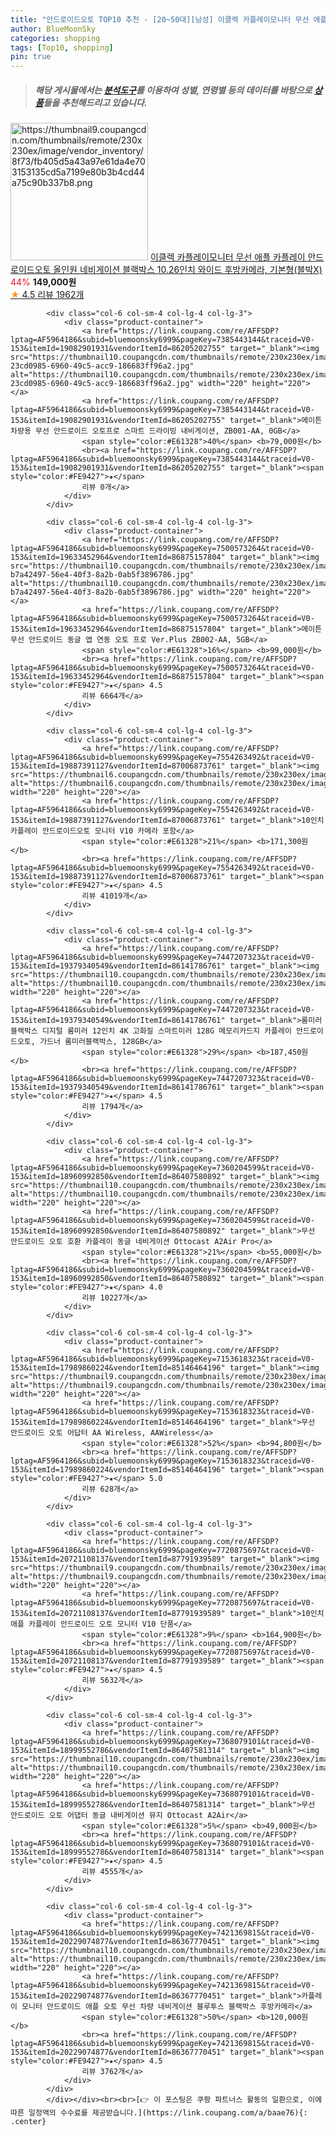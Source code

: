 ```yaml
---
title: "안드로이드오토 TOP10 추천 - [20~50대][남성] 이클렉 카플레이모니터 무선 애플 카플레이 안드로이드오토 올인원 네비게이션 블랙박스 10.26인치 와이드 후방카메라, 기본형("
author: BlueMoonSky
categories: shopping
tags: [Top10, shopping]
pin: true
---
```


> ##### 해당 게시물에서는 [**분석도구**](https://itemscout.io/)를 이용하여 **성별**, **연령별** 등의 데이터를 바탕으로 [**상품**](https://link.coupang.com/a/baae76)들을 추천해드리고 있습니다.
<div class="container"><div class="row">
            <div class="col-6 col-sm-4 col-lg-4 col-lg-3">
                <div class="product-container">
                    <a href="https://link.coupang.com/re/AFFSDP?lptag=AF5964186&subid=bluemoonsky6999&pageKey=7599124106&traceid=V0-153&itemId=20097954713&vendorItemId=87344971282" target="_blank"><img src="https://thumbnail9.coupangcdn.com/thumbnails/remote/230x230ex/image/vendor_inventory/8f73/fb405d5a43a97e61da4e703153135cd5a7199e80b3b4cd44a75c90b337b8.png" alt="https://thumbnail9.coupangcdn.com/thumbnails/remote/230x230ex/image/vendor_inventory/8f73/fb405d5a43a97e61da4e703153135cd5a7199e80b3b4cd44a75c90b337b8.png" width="220" height="220"></a>
                    <a href="https://link.coupang.com/re/AFFSDP?lptag=AF5964186&subid=bluemoonsky6999&pageKey=7599124106&traceid=V0-153&itemId=20097954713&vendorItemId=87344971282" target="_blank">이클렉 카플레이모니터 무선 애플 카플레이 안드로이드오토 올인원 네비게이션 블랙박스 10.26인치 와이드 후방카메라, 기본형(블박X)</a>
                    <span style="color:#E61328">44%</span> <b>149,000원</b>
                    <br><a href="https://link.coupang.com/re/AFFSDP?lptag=AF5964186&subid=bluemoonsky6999&pageKey=7599124106&traceid=V0-153&itemId=20097954713&vendorItemId=87344971282" target="_blank"><span style="color:#FE9427">★</span> 4.5
                    리뷰 1962개</a>
                </div>
            </div>
            
            <div class="col-6 col-sm-4 col-lg-4 col-lg-3">
                <div class="product-container">
                    <a href="https://link.coupang.com/re/AFFSDP?lptag=AF5964186&subid=bluemoonsky6999&pageKey=7385443144&traceid=V0-153&itemId=19082901931&vendorItemId=86205202755" target="_blank"><img src="https://thumbnail10.coupangcdn.com/thumbnails/remote/230x230ex/image/retail/images/898240436903297-23cd0985-6960-49c5-acc9-186683ff96a2.jpg" alt="https://thumbnail10.coupangcdn.com/thumbnails/remote/230x230ex/image/retail/images/898240436903297-23cd0985-6960-49c5-acc9-186683ff96a2.jpg" width="220" height="220"></a>
                    <a href="https://link.coupang.com/re/AFFSDP?lptag=AF5964186&subid=bluemoonsky6999&pageKey=7385443144&traceid=V0-153&itemId=19082901931&vendorItemId=86205202755" target="_blank">메이튼 차량용 무선 안드로이드 오토프로 스마트 드라이빙 내비게이션, ZB001-AA, 0GB</a>
                    <span style="color:#E61328">40%</span> <b>79,000원</b>
                    <br><a href="https://link.coupang.com/re/AFFSDP?lptag=AF5964186&subid=bluemoonsky6999&pageKey=7385443144&traceid=V0-153&itemId=19082901931&vendorItemId=86205202755" target="_blank"><span style="color:#FE9427">★</span> 
                    리뷰 0개</a>
                </div>
            </div>
            
            <div class="col-6 col-sm-4 col-lg-4 col-lg-3">
                <div class="product-container">
                    <a href="https://link.coupang.com/re/AFFSDP?lptag=AF5964186&subid=bluemoonsky6999&pageKey=7500573264&traceid=V0-153&itemId=19633452964&vendorItemId=86875157804" target="_blank"><img src="https://thumbnail10.coupangcdn.com/thumbnails/remote/230x230ex/image/retail/images/2701789509242819-b7a42497-56e4-40f3-8a2b-0ab5f3896786.jpg" alt="https://thumbnail10.coupangcdn.com/thumbnails/remote/230x230ex/image/retail/images/2701789509242819-b7a42497-56e4-40f3-8a2b-0ab5f3896786.jpg" width="220" height="220"></a>
                    <a href="https://link.coupang.com/re/AFFSDP?lptag=AF5964186&subid=bluemoonsky6999&pageKey=7500573264&traceid=V0-153&itemId=19633452964&vendorItemId=86875157804" target="_blank">메이튼 무선 안드로이드 동글 앱 연동 오토 프로 Ver.Plus ZB002-AA, 5GB</a>
                    <span style="color:#E61328">16%</span> <b>99,000원</b>
                    <br><a href="https://link.coupang.com/re/AFFSDP?lptag=AF5964186&subid=bluemoonsky6999&pageKey=7500573264&traceid=V0-153&itemId=19633452964&vendorItemId=86875157804" target="_blank"><span style="color:#FE9427">★</span> 4.5
                    리뷰 6664개</a>
                </div>
            </div>
            
            <div class="col-6 col-sm-4 col-lg-4 col-lg-3">
                <div class="product-container">
                    <a href="https://link.coupang.com/re/AFFSDP?lptag=AF5964186&subid=bluemoonsky6999&pageKey=7554263492&traceid=V0-153&itemId=19887391127&vendorItemId=87006873761" target="_blank"><img src="https://thumbnail6.coupangcdn.com/thumbnails/remote/230x230ex/image/vendor_inventory/af24/c09802e1c8b47e41f0251199eefb23cf27d219418022bcc8a8036c4e7310.jpg" alt="https://thumbnail6.coupangcdn.com/thumbnails/remote/230x230ex/image/vendor_inventory/af24/c09802e1c8b47e41f0251199eefb23cf27d219418022bcc8a8036c4e7310.jpg" width="220" height="220"></a>
                    <a href="https://link.coupang.com/re/AFFSDP?lptag=AF5964186&subid=bluemoonsky6999&pageKey=7554263492&traceid=V0-153&itemId=19887391127&vendorItemId=87006873761" target="_blank">10인치 카플레이 안드로이드오토 모니터 V10 카메라 포함</a>
                    <span style="color:#E61328">21%</span> <b>171,300원</b>
                    <br><a href="https://link.coupang.com/re/AFFSDP?lptag=AF5964186&subid=bluemoonsky6999&pageKey=7554263492&traceid=V0-153&itemId=19887391127&vendorItemId=87006873761" target="_blank"><span style="color:#FE9427">★</span> 4.5
                    리뷰 41019개</a>
                </div>
            </div>
            
            <div class="col-6 col-sm-4 col-lg-4 col-lg-3">
                <div class="product-container">
                    <a href="https://link.coupang.com/re/AFFSDP?lptag=AF5964186&subid=bluemoonsky6999&pageKey=7447207323&traceid=V0-153&itemId=19379340549&vendorItemId=86141786761" target="_blank"><img src="https://thumbnail10.coupangcdn.com/thumbnails/remote/230x230ex/image/vendor_inventory/18e6/4424513aa3de6ae3515518a9034ca24876827980db8249417e4f05655a25.png" alt="https://thumbnail10.coupangcdn.com/thumbnails/remote/230x230ex/image/vendor_inventory/18e6/4424513aa3de6ae3515518a9034ca24876827980db8249417e4f05655a25.png" width="220" height="220"></a>
                    <a href="https://link.coupang.com/re/AFFSDP?lptag=AF5964186&subid=bluemoonsky6999&pageKey=7447207323&traceid=V0-153&itemId=19379340549&vendorItemId=86141786761" target="_blank">룸미러 블랙박스 디지털 룸미러 12인치 4K 고화질 스마트미러 128G 메모리카드지 카플레이 안드로이드오토, 가드너 룸미러블랙박스, 128GB</a>
                    <span style="color:#E61328">29%</span> <b>187,450원</b>
                    <br><a href="https://link.coupang.com/re/AFFSDP?lptag=AF5964186&subid=bluemoonsky6999&pageKey=7447207323&traceid=V0-153&itemId=19379340549&vendorItemId=86141786761" target="_blank"><span style="color:#FE9427">★</span> 4.5
                    리뷰 1794개</a>
                </div>
            </div>
            
            <div class="col-6 col-sm-4 col-lg-4 col-lg-3">
                <div class="product-container">
                    <a href="https://link.coupang.com/re/AFFSDP?lptag=AF5964186&subid=bluemoonsky6999&pageKey=7360204599&traceid=V0-153&itemId=18960992850&vendorItemId=86407580892" target="_blank"><img src="https://thumbnail10.coupangcdn.com/thumbnails/remote/230x230ex/image/vendor_inventory/0fca/f0ff5c256b8da462888c08c8758809364b6cdb90edf0c2a64ea5e3606900.jpg" alt="https://thumbnail10.coupangcdn.com/thumbnails/remote/230x230ex/image/vendor_inventory/0fca/f0ff5c256b8da462888c08c8758809364b6cdb90edf0c2a64ea5e3606900.jpg" width="220" height="220"></a>
                    <a href="https://link.coupang.com/re/AFFSDP?lptag=AF5964186&subid=bluemoonsky6999&pageKey=7360204599&traceid=V0-153&itemId=18960992850&vendorItemId=86407580892" target="_blank">무선 안드로이드 오토 호환 카플레이 동글 네비게이션 Ottocast A2Air Pro</a>
                    <span style="color:#E61328">21%</span> <b>55,000원</b>
                    <br><a href="https://link.coupang.com/re/AFFSDP?lptag=AF5964186&subid=bluemoonsky6999&pageKey=7360204599&traceid=V0-153&itemId=18960992850&vendorItemId=86407580892" target="_blank"><span style="color:#FE9427">★</span> 4.0
                    리뷰 10227개</a>
                </div>
            </div>
            
            <div class="col-6 col-sm-4 col-lg-4 col-lg-3">
                <div class="product-container">
                    <a href="https://link.coupang.com/re/AFFSDP?lptag=AF5964186&subid=bluemoonsky6999&pageKey=7153618323&traceid=V0-153&itemId=17989860224&vendorItemId=85146464196" target="_blank"><img src="https://thumbnail9.coupangcdn.com/thumbnails/remote/230x230ex/image/vendor_inventory/4d09/d61a7f0c78dc778cb54e44209aba9ce064643af7b7b078708481c0052bb0.jpg" alt="https://thumbnail9.coupangcdn.com/thumbnails/remote/230x230ex/image/vendor_inventory/4d09/d61a7f0c78dc778cb54e44209aba9ce064643af7b7b078708481c0052bb0.jpg" width="220" height="220"></a>
                    <a href="https://link.coupang.com/re/AFFSDP?lptag=AF5964186&subid=bluemoonsky6999&pageKey=7153618323&traceid=V0-153&itemId=17989860224&vendorItemId=85146464196" target="_blank">무선 안드로이드 오토 어답터 AA Wireless, AAWireless</a>
                    <span style="color:#E61328">52%</span> <b>94,800원</b>
                    <br><a href="https://link.coupang.com/re/AFFSDP?lptag=AF5964186&subid=bluemoonsky6999&pageKey=7153618323&traceid=V0-153&itemId=17989860224&vendorItemId=85146464196" target="_blank"><span style="color:#FE9427">★</span> 5.0
                    리뷰 628개</a>
                </div>
            </div>
            
            <div class="col-6 col-sm-4 col-lg-4 col-lg-3">
                <div class="product-container">
                    <a href="https://link.coupang.com/re/AFFSDP?lptag=AF5964186&subid=bluemoonsky6999&pageKey=7720875697&traceid=V0-153&itemId=20721108137&vendorItemId=87791939589" target="_blank"><img src="https://thumbnail9.coupangcdn.com/thumbnails/remote/230x230ex/image/vendor_inventory/79ad/3632033ec0346cc1e81381ac43941a92559fb7dc23ebc4b8736ff88a8221.jpg" alt="https://thumbnail9.coupangcdn.com/thumbnails/remote/230x230ex/image/vendor_inventory/79ad/3632033ec0346cc1e81381ac43941a92559fb7dc23ebc4b8736ff88a8221.jpg" width="220" height="220"></a>
                    <a href="https://link.coupang.com/re/AFFSDP?lptag=AF5964186&subid=bluemoonsky6999&pageKey=7720875697&traceid=V0-153&itemId=20721108137&vendorItemId=87791939589" target="_blank">10인치 애플 카플레이 안드로이드 오토 모니터 V10 단품</a>
                    <span style="color:#E61328">9%</span> <b>164,900원</b>
                    <br><a href="https://link.coupang.com/re/AFFSDP?lptag=AF5964186&subid=bluemoonsky6999&pageKey=7720875697&traceid=V0-153&itemId=20721108137&vendorItemId=87791939589" target="_blank"><span style="color:#FE9427">★</span> 4.5
                    리뷰 5632개</a>
                </div>
            </div>
            
            <div class="col-6 col-sm-4 col-lg-4 col-lg-3">
                <div class="product-container">
                    <a href="https://link.coupang.com/re/AFFSDP?lptag=AF5964186&subid=bluemoonsky6999&pageKey=7368079101&traceid=V0-153&itemId=18999552786&vendorItemId=86407581314" target="_blank"><img src="https://thumbnail10.coupangcdn.com/thumbnails/remote/230x230ex/image/vendor_inventory/b319/85e656f592e76c73ce7381d2bd9102b56fa403e4de40fe35af8547f76733.jpg" alt="https://thumbnail10.coupangcdn.com/thumbnails/remote/230x230ex/image/vendor_inventory/b319/85e656f592e76c73ce7381d2bd9102b56fa403e4de40fe35af8547f76733.jpg" width="220" height="220"></a>
                    <a href="https://link.coupang.com/re/AFFSDP?lptag=AF5964186&subid=bluemoonsky6999&pageKey=7368079101&traceid=V0-153&itemId=18999552786&vendorItemId=86407581314" target="_blank">무선 안드로이드 오토 어댑터 동글 내비게이션 뮤지 Ottocast A2Air</a>
                    <span style="color:#E61328">5%</span> <b>49,000원</b>
                    <br><a href="https://link.coupang.com/re/AFFSDP?lptag=AF5964186&subid=bluemoonsky6999&pageKey=7368079101&traceid=V0-153&itemId=18999552786&vendorItemId=86407581314" target="_blank"><span style="color:#FE9427">★</span> 4.5
                    리뷰 4555개</a>
                </div>
            </div>
            
            <div class="col-6 col-sm-4 col-lg-4 col-lg-3">
                <div class="product-container">
                    <a href="https://link.coupang.com/re/AFFSDP?lptag=AF5964186&subid=bluemoonsky6999&pageKey=7421369815&traceid=V0-153&itemId=20229074877&vendorItemId=86367770451" target="_blank"><img src="https://thumbnail10.coupangcdn.com/thumbnails/remote/230x230ex/image/vendor_inventory/f542/622b8dd014a545c5392668f1a60ff15140400617423245ca4506043b4c8f.png" alt="https://thumbnail10.coupangcdn.com/thumbnails/remote/230x230ex/image/vendor_inventory/f542/622b8dd014a545c5392668f1a60ff15140400617423245ca4506043b4c8f.png" width="220" height="220"></a>
                    <a href="https://link.coupang.com/re/AFFSDP?lptag=AF5964186&subid=bluemoonsky6999&pageKey=7421369815&traceid=V0-153&itemId=20229074877&vendorItemId=86367770451" target="_blank">카플레이 모니터 안드로이드 애플 오토 무선 차량 내비게이션 블루투스 블랙박스 후방카메라</a>
                    <span style="color:#E61328">50%</span> <b>120,000원</b>
                    <br><a href="https://link.coupang.com/re/AFFSDP?lptag=AF5964186&subid=bluemoonsky6999&pageKey=7421369815&traceid=V0-153&itemId=20229074877&vendorItemId=86367770451" target="_blank"><span style="color:#FE9427">★</span> 4.5
                    리뷰 3762개</a>
                </div>
            </div>
            </div></div><br><br>[👉 이 포스팅은 쿠팡 파트너스 활동의 일환으로, 이에 따른 일정액의 수수료를 제공받습니다.](https://link.coupang.com/a/baae76){: .center}